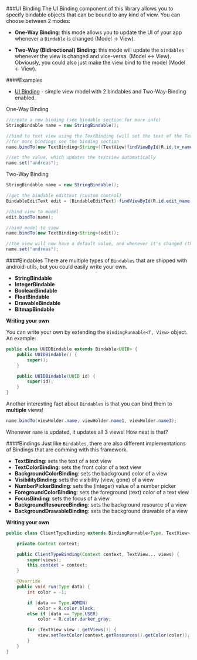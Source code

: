###UI Binding
The UI Binding component of this library allows you to specify bindable objects that can be bound to any kind of view. You can choose between 2 modes:

* **One-Way Binding**: this mode allows you to update the UI of your app whenever a `Bindable` is changed (Model -> View).

* **Two-Way (Bidirectional) Binding**: this mode will update the `bindables` whenever the view is changed and vice-versa. (Model <-> View). Obviously, you could also just make the view bind to the model (Model <- View).

####Examples

* [UI Binding](sample/src/at/int32/android/utils/sampleapp/clock) - simple view model with 2 bindables and Two-Way-Binding enabled.

One-Way Binding
```java
//create a new binding (see bindable section for more info)
StringBindable name = new StringBindable();

//bind to text view using the TextBinding (will set the text of the TextView)
//for more bindings see the binding section
name.bindTo(new TextBinding<String>((TextView)findViewById(R.id.tv_name)));

//set the value, which updates the textview automatically
name.set("andreas");
```

Two-Way Binding
```java
StringBindable name = new StringBindable();

//get the bindable edittext (custom control)
BindableEditText edit = (BindableEditText) findViewById(R.id.edit_name);

//bind view to model
edit.bindTo(name);

//bind model to view
name.bindTo(new TextBinding<String>(edit));

//the view will now have a default value, and whenever it's changed (through user input) the model will update aswell!
name.set("andreas");

```

####Bindables
There are multiple types of `Bindables` that are shipped with android-utils, but you could easily write your own.

* **StringBindable**
* **IntegerBindable**
* **BooleanBindable**
* **FloatBindable**
* **DrawableBindable**
* **BitmapBindable**

**Writing your own**

You can write your own by extending the `BindingRunnable<T, View>` object. An example:
```java
public class UUIDBindable extends Bindable<UUID> {
	public UUIDBindable() {
		super();
	}

	public UUIDBindable(UUID id) {
        super(id);
	}
}
```
Another interesting fact about `Bindables` is that you can bind them to **multiple** views!

```java
name.bindTo(viewHolder.name, viewHolder.name1, viewHolder.name3);
```

Whenever `name` is updated, it updates all 3 views! How neat is that?

####Bindings
Just like `Bindables`, there are also different implementations of Bindings that are comming with this framework.

* **TextBinding**: sets the text of a text view
* **TextColorBinding**: sets the front color of a text view
* **BackgroundColorBinding**: sets the background color of a view
* **VisibilityBinding**: sets the visibility (view, gone) of a view
* **NumberPickerBinding**: sets the (integer) value of a number picker
* **ForegroundColorBinding**: sets the foreground (text) color of a text view
* **FocusBinding**: sets the focus of a view
* **BackgroundResourceBinding**: sets the background resource of a view
* **BackgroundDrawableBinding**: sets the background drawable of a view

**Writing your own**
```java
public class ClientTypeBinding extends BindingRunnable<Type, TextView> {

	private Context context;

	public ClientTypeBinding(Context context, TextView... views) {
		super(views);
		this.context = context;
	}

	@Override
	public void run(Type data) {
		int color = -1;

		if (data == Type.ADMIN)
			color = R.color.black;
		else if (data == Type.USER)
			color = R.color.darker_gray;

		for (TextView view : getViews()) {
			view.setTextColor(context.getResources().getColor(color));
		}
	}
}
```
